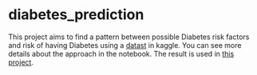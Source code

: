 # diabetes_prediction
This project aims to find a pattern between possible Diabetes risk factors and risk of having Diabetes using a [datast](https://www.kaggle.com/datasets/alexteboul/diabetes-health-indicators-dataset?select=diabetes_012_health_indicators_BRFSS2015.csv) in kaggle. You can see more details about the approach in the notebook. The result is used in [this project](https://github.com/alivarastepour/diabetes360).
